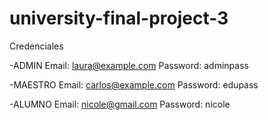 # university-final-project-3

Credenciales

-ADMIN
Email: laura@example.com
Password: adminpass

-MAESTRO
Email: carlos@example.com
Password: edupass

-ALUMNO
Email: nicole@gmail.com
Password: nicole
